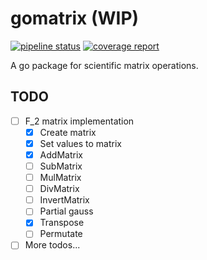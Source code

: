 # gomatrix (WIP)

[![pipeline status](https://git.noc.ruhr-uni-bochum.de/danieljankowski/gomatrix/badges/master/pipeline.svg)](https://git.noc.ruhr-uni-bochum.de/danieljankowski/gomatrix/commits/master)
[![coverage report](https://git.noc.ruhr-uni-bochum.de/danieljankowski/gomatrix/badges/master/coverage.svg)](https://git.noc.ruhr-uni-bochum.de/danieljankowski/gomatrix/commits/master)


A go package for scientific matrix operations.


## TODO

- [ ] F_2 matrix implementation
  - [x] Create matrix
  - [x] Set values to matrix
  - [x] AddMatrix
  - [ ] SubMatrix
  - [ ] MulMatrix
  - [ ] DivMatrix
  - [ ] InvertMatrix
  - [ ] Partial gauss
  - [x] Transpose
  - [ ] Permutate
- [ ] More todos...